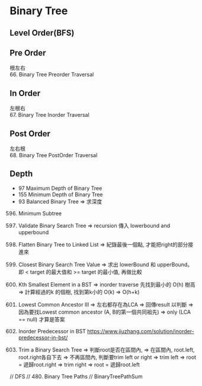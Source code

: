# Binary Tree

## Level Order(BFS)
## Pre Order 
根左右</br>
66. Binary Tree Preorder Traversal

## In Order
左根右</br>
67. Binary Tree Inorder Traversal

## Post Order
左右根</br>
68. Binary Tree PostOrder Traversal

## Depth
* 97 Maximum Depth of Binary Tree 
* 155 Minimum Depth of Binary Tree 
* 93 Balanced Binary Tree 
 => 求深度


596. Minimum Subtree

 95. Validate Binary Search Tree
 => recursion 傳入 lowerbound and upperbound
 
 453. Flatten Binary Tree to Linked List
 => 紀錄最後一個點, 才能把right的部分接進來

 900. Closest Binary Search Tree Value
 => 求出 lowerBound 和 upperBound。即 < target 的最大值和 >= target 的最小值, 再做比較

 902. Kth Smallest Element in a BST
 => inorder traverse 先找到最小的 O(h) 樹高
 => 計算經過的k 的個樹, 找到第k小的 O(k)
 => O(h+k)

 578. Lowest Common Ancestor III
 => 左右都存在為LCA
 => 回傳result 以判斷
 => 因為要找Lowest common ancestor (A, B的第一個共同祖先) 
 => only (LCA == null) 才算是答案

915. Inorder Predecessor in BST
https://www.jiuzhang.com/solution/inorder-predecessor-in-bst/

701. Trim a Binary Search Tree
=> 判斷root是否在區間內,
=> 在區間內, root.left, root.right各自下去
=> 不再區間內, 判斷要trim left or right
=> trim left => root = 遞歸root.right
=> trim right => root = 遞歸root.left

// DFS
// 480. Binary Tree Paths
// BinaryTreePathSum



